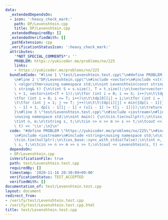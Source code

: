 ```yaml
---
data:
  _extendedDependsOn:
  - icon: ':heavy_check_mark:'
    path: DP/Levenshtein.cpp
    title: DP/Levenshtein.cpp
  _extendedRequiredBy: []
  _extendedVerifiedWith: []
  _pathExtension: cpp
  _verificationStatusIcon: ':heavy_check_mark:'
  attributes:
    '*NOT_SPECIAL_COMMENTS*': ''
    PROBLEM: https://yukicoder.me/problems/no/225
    links:
    - https://yukicoder.me/problems/no/225
  bundledCode: "#line 1 \"test/Levenshtein.test.cpp\"\n#define PROBLEM \"https://yukicoder.me/problems/no/225\"\
    \n#line 2 \"DP/Levenshtein.cpp\"\n#include <vector>\n#include <string>\n#include\
    \ <algorithm>\nusing namespace std;\n\nint Levenshtein(const string& s, const\
    \ string& t) {\n\tint S = s.size(), T = t.size();\n\tvector<vector<int>> dp(S\
    \ + 1, vector<int>(T + 1));\n\tfor (int i = 0; i <= S; i++)\n\t\tdp[i][0] = i;\n\
    \tfor (int i = 0; i <= T; i++)\n\t\tdp[0][i] = i;\n\tfor (int i = 1; i <= S; i++)\n\
    \t\tfor (int j = 1; j <= T; j++)\n\t\t\tdp[i][j] = min({dp[i - 1][j] + 1, dp[i][j\
    \ - 1] + 1, dp[i - 1][j - 1] + (s[i - 1] != t[j - 1])});\n\treturn dp[S][T];\n\
    }\n#line 3 \"test/Levenshtein.test.cpp\"\n#include <iostream>\n#line 5 \"test/Levenshtein.test.cpp\"\
    \nusing namespace std;\n\nint main() {\n\tcin.tie(nullptr);\n\tios_base::sync_with_stdio(false);\n\
    \tint n, m;\n\tstring s, t;\n\tcin >> n >> m >> s >> t;\n\tcout << Levenshtein(s,\
    \ t) << '\\n';\n}\n"
  code: "#define PROBLEM \"https://yukicoder.me/problems/no/225\"\n#include \"./../DP/Levenshtein.cpp\"\
    \n#include <iostream>\n#include <string>\nusing namespace std;\n\nint main() {\n\
    \tcin.tie(nullptr);\n\tios_base::sync_with_stdio(false);\n\tint n, m;\n\tstring\
    \ s, t;\n\tcin >> n >> m >> s >> t;\n\tcout << Levenshtein(s, t) << '\\n';\n}"
  dependsOn:
  - DP/Levenshtein.cpp
  isVerificationFile: true
  path: test/Levenshtein.test.cpp
  requiredBy: []
  timestamp: '2020-11-16 20:30:09+09:00'
  verificationStatus: TEST_ACCEPTED
  verifiedWith: []
documentation_of: test/Levenshtein.test.cpp
layout: document
redirect_from:
- /verify/test/Levenshtein.test.cpp
- /verify/test/Levenshtein.test.cpp.html
title: test/Levenshtein.test.cpp
---
```

